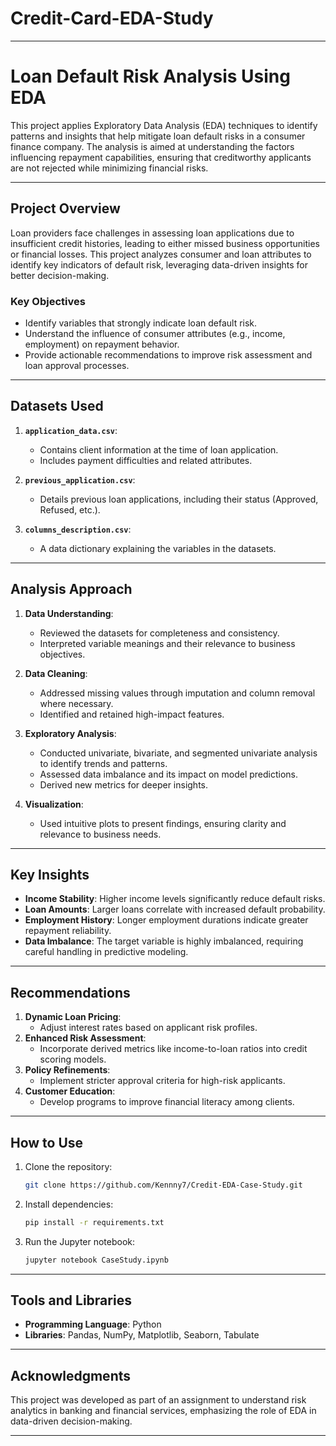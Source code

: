 # Credit-Card-EDA-Study


---

# **Loan Default Risk Analysis Using EDA**

This project applies Exploratory Data Analysis (EDA) techniques to identify patterns and insights that help mitigate loan default risks in a consumer finance company. The analysis is aimed at understanding the factors influencing repayment capabilities, ensuring that creditworthy applicants are not rejected while minimizing financial risks.

---

## **Project Overview**

Loan providers face challenges in assessing loan applications due to insufficient credit histories, leading to either missed business opportunities or financial losses. This project analyzes consumer and loan attributes to identify key indicators of default risk, leveraging data-driven insights for better decision-making.

### **Key Objectives**
- Identify variables that strongly indicate loan default risk.
- Understand the influence of consumer attributes (e.g., income, employment) on repayment behavior.
- Provide actionable recommendations to improve risk assessment and loan approval processes.

---

## **Datasets Used**
1. **`application_data.csv`**:
   - Contains client information at the time of loan application.
   - Includes payment difficulties and related attributes.

2. **`previous_application.csv`**:
   - Details previous loan applications, including their status (Approved, Refused, etc.).

3. **`columns_description.csv`**:
   - A data dictionary explaining the variables in the datasets.

---

## **Analysis Approach**
1. **Data Understanding**:
   - Reviewed the datasets for completeness and consistency.
   - Interpreted variable meanings and their relevance to business objectives.

2. **Data Cleaning**:
   - Addressed missing values through imputation and column removal where necessary.
   - Identified and retained high-impact features.

3. **Exploratory Analysis**:
   - Conducted univariate, bivariate, and segmented univariate analysis to identify trends and patterns.
   - Assessed data imbalance and its impact on model predictions.
   - Derived new metrics for deeper insights.

4. **Visualization**:
   - Used intuitive plots to present findings, ensuring clarity and relevance to business needs.

---

## **Key Insights**
- **Income Stability**: Higher income levels significantly reduce default risks.
- **Loan Amounts**: Larger loans correlate with increased default probability.
- **Employment History**: Longer employment durations indicate greater repayment reliability.
- **Data Imbalance**: The target variable is highly imbalanced, requiring careful handling in predictive modeling.

---

## **Recommendations**
1. **Dynamic Loan Pricing**:
   - Adjust interest rates based on applicant risk profiles.
2. **Enhanced Risk Assessment**:
   - Incorporate derived metrics like income-to-loan ratios into credit scoring models.
3. **Policy Refinements**:
   - Implement stricter approval criteria for high-risk applicants.
4. **Customer Education**:
   - Develop programs to improve financial literacy among clients.

---

## **How to Use**
1. Clone the repository:
   ```bash
   git clone https://github.com/Kennny7/Credit-EDA-Case-Study.git
   ```
2. Install dependencies:
   ```bash
   pip install -r requirements.txt
   ```
3. Run the Jupyter notebook:
   ```bash
   jupyter notebook CaseStudy.ipynb
   ```

---

## **Tools and Libraries**
- **Programming Language**: Python
- **Libraries**: Pandas, NumPy, Matplotlib, Seaborn, Tabulate

---

## **Acknowledgments**
This project was developed as part of an assignment to understand risk analytics in banking and financial services, emphasizing the role of EDA in data-driven decision-making.

---
